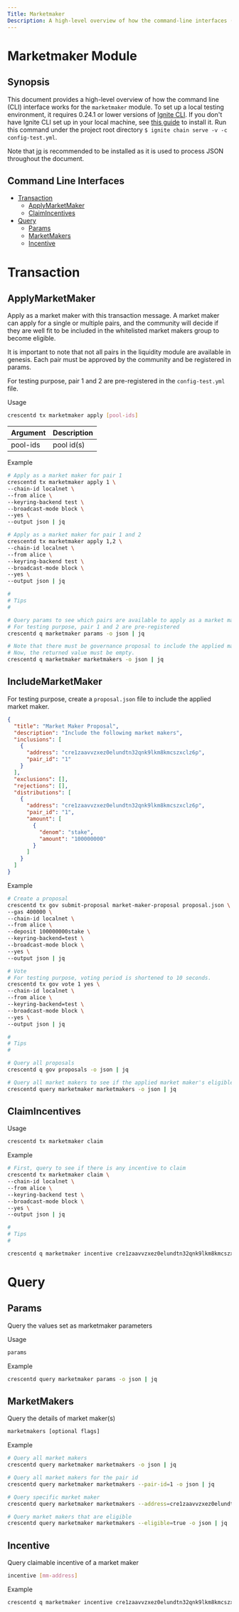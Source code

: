 ```yaml
---
Title: Marketmaker
Description: A high-level overview of how the command-line interfaces (CLI) works for the marketmaker module.
---
```


# Marketmaker Module

## Synopsis

This document provides a high-level overview of how the command line (CLI) interface works for the `marketmaker` module. To set up a local testing environment, it requires 0.24.1 or lower versions of [Ignite CLI](https://docs.ignite.com/). If you don't have Ignite CLI set up in your local machine, see [this guide](https://docs.ignite.com/guide/install.html) to install it. Run this command under the project root directory `$ ignite chain serve -v -c config-test.yml`.

Note that [jq](https://stedolan.github.io/jq/) is recommended to be installed as it is used to process JSON throughout the document.

## Command Line Interfaces

- [Transaction](#Transaction)
  - [ApplyMarketMaker](#ApplyMarketMaker)
  - [ClaimIncentives](#ClaimIncentives)
- [Query](#Query)
  - [Params](#Params)
  - [MarketMakers](#MarketMakers)
  - [Incentive](#Incentive)

# Transaction

## ApplyMarketMaker

Apply as a market maker with this transaction message. A market maker can apply for a single or multiple pairs, and the community will decide if they are well fit to be included in the whitelisted market makers group to become eligible.

It is important to note that not all pairs in the liquidity module are available in genesis. Each pair must be approved by the community and be registered in params.

For testing purpose, pair 1 and 2 are pre-registered in the `config-test.yml` file.

Usage

```bash
crescentd tx marketmaker apply [pool-ids]
```

| **Argument** | **Description** |
| :----------- | :-------------- |
| pool-ids     | pool id(s)      |

Example

```bash
# Apply as a market maker for pair 1
crescentd tx marketmaker apply 1 \
--chain-id localnet \
--from alice \
--keyring-backend test \
--broadcast-mode block \
--yes \
--output json | jq

# Apply as a market maker for pair 1 and 2
crescentd tx marketmaker apply 1,2 \
--chain-id localnet \
--from alice \
--keyring-backend test \
--broadcast-mode block \
--yes \
--output json | jq

#
# Tips
#

# Query params to see which pairs are available to apply as a market maker
# For testing purpose, pair 1 and 2 are pre-registered
crescentd q marketmaker params -o json | jq

# Note that there must be governance proposal to include the applied market maker to become eligible
# Now, the returned value must be empty.
crescentd q marketmaker marketmakers -o json | jq
```

## IncludeMarketMaker

For testing purpose, create a `proposal.json` file to include the applied market maker.

```json
{
  "title": "Market Maker Proposal",
  "description": "Include the following market makers",
  "inclusions": [
    {
      "address": "cre1zaavvzxez0elundtn32qnk9lkm8kmcszxclz6p",
      "pair_id": "1"
    }
  ],
  "exclusions": [],
  "rejections": [],
  "distributions": [
    {
      "address": "cre1zaavvzxez0elundtn32qnk9lkm8kmcszxclz6p",
      "pair_id": "1",
      "amount": [
        {
          "denom": "stake",
          "amount": "100000000"
        }
      ]
    }
  ]
}
```

Example

```bash
# Create a proposal
crescentd tx gov submit-proposal market-maker-proposal proposal.json \
--gas 400000 \
--chain-id localnet \
--from alice \
--deposit 100000000stake \
--keyring-backend=test \
--broadcast-mode block \
--yes \
--output json | jq

# Vote
# For testing purpose, voting period is shortened to 10 seconds.
crescentd tx gov vote 1 yes \
--chain-id localnet \
--from alice \
--keyring-backend=test \
--broadcast-mode block \
--yes \
--output json | jq

#
# Tips
#

# Query all proposals
crescentd q gov proposals -o json | jq

# Query all market makers to see if the applied market maker's eligible is true now
crescentd query marketmaker marketmakers -o json | jq
```

## ClaimIncentives

Usage

```bash
crescentd tx marketmaker claim
```

Example

```bash
# First, query to see if there is any incentive to claim
crescentd tx marketmaker claim \
--chain-id localnet \
--from alice \
--keyring-backend test \
--broadcast-mode block \
--yes \
--output json | jq

#
# Tips
#

crescentd q marketmaker incentive cre1zaavvzxez0elundtn32qnk9lkm8kmcszxclz6p -o json | jq
```

# Query

## Params

Query the values set as marketmaker parameters

Usage

```bash
params
```

Example

```bash
crescentd query marketmaker params -o json | jq
```

## MarketMakers

Query the details of market maker(s)

```bash
marketmakers [optional flags]
```

Example

```bash
# Query all market makers
crescentd query marketmaker marketmakers -o json | jq

# Query all market makers for the pair id
crescentd query marketmaker marketmakers --pair-id=1 -o json | jq

# Query specific market maker
crescentd query marketmaker marketmakers --address=cre1zaavvzxez0elundtn32qnk9lkm8kmcszxclz6p -o json | jq

# Query market makers that are eligible
crescentd query marketmaker marketmakers --eligible=true -o json | jq
```

## Incentive

Query claimable incentive of a market maker

```bash
incentive [mm-address]
```

Example

```bash
crescentd q marketmaker incentive cre1zaavvzxez0elundtn32qnk9lkm8kmcszxclz6p -o json | jq
```
